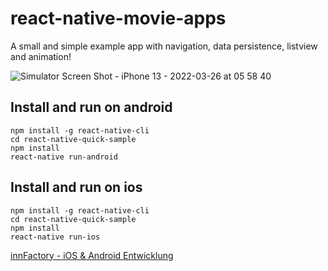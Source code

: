 # react-native-movie-apps
A small and simple example app with navigation, data persistence, listview and animation!

![Simulator Screen Shot - iPhone 13 - 2022-03-26 at 05 58 40](https://user-images.githubusercontent.com/43827243/160207993-d67494b6-95f4-4f56-9f6a-d5a80de1b4b4.png)


## Install and run on android
```
npm install -g react-native-cli
cd react-native-quick-sample
npm install
react-native run-android
```

## Install and run on ios
```
npm install -g react-native-cli
cd react-native-quick-sample
npm install
react-native run-ios
```

[innFactory - iOS & Android Entwicklung](https://innFactory.de)
